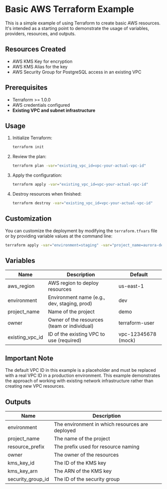 # Basic AWS Terraform Example

This is a simple example of using Terraform to create basic AWS resources. It's intended as a starting point to demonstrate the usage of variables, providers, resources, and outputs.

## Resources Created

- AWS KMS Key for encryption
- AWS KMS Alias for the key
- AWS Security Group for PostgreSQL access in an existing VPC

## Prerequisites

- Terraform >= 1.0.0
- AWS credentials configured
- **Existing VPC and subnet infrastructure**

## Usage

1. Initialize Terraform:
   ```bash
   terraform init
   ```

2. Review the plan:
   ```bash
   terraform plan -var="existing_vpc_id=vpc-your-actual-vpc-id"
   ```

3. Apply the configuration:
   ```bash
   terraform apply -var="existing_vpc_id=vpc-your-actual-vpc-id"
   ```

4. Destroy resources when finished:
   ```bash
   terraform destroy -var="existing_vpc_id=vpc-your-actual-vpc-id"
   ```

## Customization

You can customize the deployment by modifying the `terraform.tfvars` file or by providing variable values at the command line:

```bash
terraform apply -var="environment=staging" -var="project_name=aurora-demo" -var="existing_vpc_id=vpc-your-actual-vpc-id"
```

## Variables

| Name | Description | Default |
|------|-------------|---------|
| aws_region | AWS region to deploy resources | us-east-1 |
| environment | Environment name (e.g., dev, staging, prod) | dev |
| project_name | Name of the project | demo |
| owner | Owner of the resources (team or individual) | terraform-user |
| existing_vpc_id | ID of the existing VPC to use (required) | vpc-12345678 (mock) |

## Important Note

The default VPC ID in this example is a placeholder and must be replaced with a real VPC ID in a production environment. This example demonstrates the approach of working with existing network infrastructure rather than creating new VPC resources.

## Outputs

| Name | Description |
|------|-------------|
| environment | The environment in which resources are deployed |
| project_name | The name of the project |
| resource_prefix | The prefix used for resource naming |
| owner | The owner of the resources |
| kms_key_id | The ID of the KMS key |
| kms_key_arn | The ARN of the KMS key |
| security_group_id | The ID of the security group |
